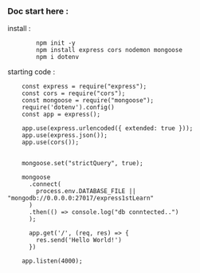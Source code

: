### Doc start here : 

install :

            npm init -y
            npm install express cors nodemon mongoose
            npm i dotenv

starting code :

        const express = require("express");
        const cors = require("cors");
        const mongoose = require("mongoose");
        require('dotenv').config()
        const app = express();
        
        app.use(express.urlencoded({ extended: true }));
        app.use(express.json());
        app.use(cors());
        
        
        mongoose.set("strictQuery", true);
        
        mongoose
          .connect(
            process.env.DATABASE_FILE || "mongodb://0.0.0.0:27017/express1stLearn"
          )
          .then(() => console.log("db conntected..")
          );
        
          app.get('/', (req, res) => {
            res.send('Hello World!')
          })
        
        app.listen(4000);
